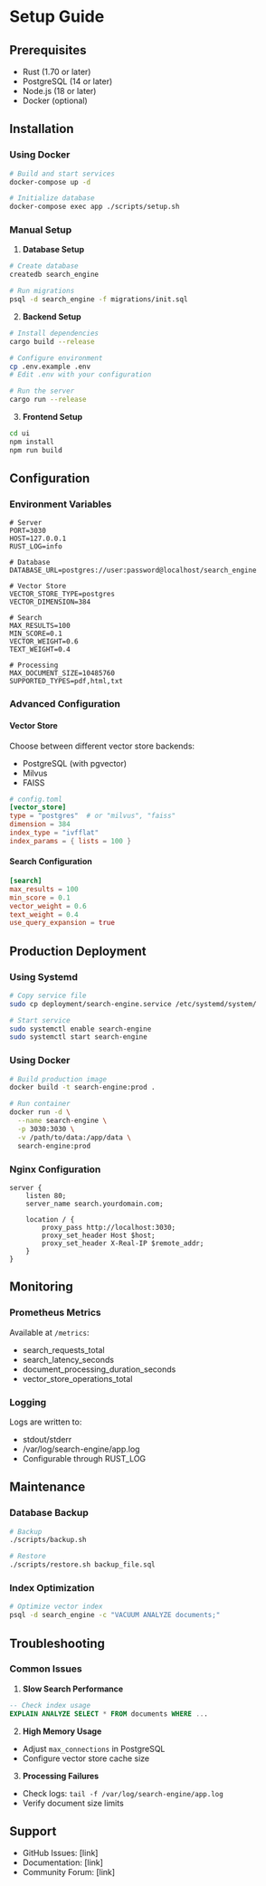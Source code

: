 # Setup Guide

## Prerequisites
- Rust (1.70 or later)
- PostgreSQL (14 or later)
- Node.js (18 or later)
- Docker (optional)

## Installation

### Using Docker
```bash
# Build and start services
docker-compose up -d

# Initialize database
docker-compose exec app ./scripts/setup.sh
```

### Manual Setup

1. **Database Setup**
```bash
# Create database
createdb search_engine

# Run migrations
psql -d search_engine -f migrations/init.sql
```

2. **Backend Setup**
```bash
# Install dependencies
cargo build --release

# Configure environment
cp .env.example .env
# Edit .env with your configuration

# Run the server
cargo run --release
```

3. **Frontend Setup**
```bash
cd ui
npm install
npm run build
```

## Configuration

### Environment Variables
```env
# Server
PORT=3030
HOST=127.0.0.1
RUST_LOG=info

# Database
DATABASE_URL=postgres://user:password@localhost/search_engine

# Vector Store
VECTOR_STORE_TYPE=postgres
VECTOR_DIMENSION=384

# Search
MAX_RESULTS=100
MIN_SCORE=0.1
VECTOR_WEIGHT=0.6
TEXT_WEIGHT=0.4

# Processing
MAX_DOCUMENT_SIZE=10485760
SUPPORTED_TYPES=pdf,html,txt
```

### Advanced Configuration

#### Vector Store
Choose between different vector store backends:
- PostgreSQL (with pgvector)
- Milvus
- FAISS

```toml
# config.toml
[vector_store]
type = "postgres"  # or "milvus", "faiss"
dimension = 384
index_type = "ivfflat"
index_params = { lists = 100 }
```

#### Search Configuration
```toml
[search]
max_results = 100
min_score = 0.1
vector_weight = 0.6
text_weight = 0.4
use_query_expansion = true
```

## Production Deployment

### Using Systemd
```bash
# Copy service file
sudo cp deployment/search-engine.service /etc/systemd/system/

# Start service
sudo systemctl enable search-engine
sudo systemctl start search-engine
```

### Using Docker
```bash
# Build production image
docker build -t search-engine:prod .

# Run container
docker run -d \
  --name search-engine \
  -p 3030:3030 \
  -v /path/to/data:/app/data \
  search-engine:prod
```

### Nginx Configuration
```nginx
server {
    listen 80;
    server_name search.yourdomain.com;

    location / {
        proxy_pass http://localhost:3030;
        proxy_set_header Host $host;
        proxy_set_header X-Real-IP $remote_addr;
    }
}
```

## Monitoring

### Prometheus Metrics
Available at `/metrics`:
- search_requests_total
- search_latency_seconds
- document_processing_duration_seconds
- vector_store_operations_total

### Logging
Logs are written to:
- stdout/stderr
- /var/log/search-engine/app.log
- Configurable through RUST_LOG

## Maintenance

### Database Backup
```bash
# Backup
./scripts/backup.sh

# Restore
./scripts/restore.sh backup_file.sql
```

### Index Optimization
```bash
# Optimize vector index
psql -d search_engine -c "VACUUM ANALYZE documents;"
```

## Troubleshooting

### Common Issues

1. **Slow Search Performance**
```sql
-- Check index usage
EXPLAIN ANALYZE SELECT * FROM documents WHERE ...
```

2. **High Memory Usage**
- Adjust `max_connections` in PostgreSQL
- Configure vector store cache size

3. **Processing Failures**
- Check logs: `tail -f /var/log/search-engine/app.log`
- Verify document size limits

## Support
- GitHub Issues: [link]
- Documentation: [link]
- Community Forum: [link]